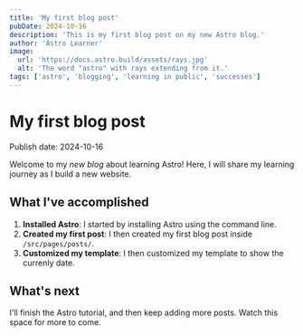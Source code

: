 ```yaml
---
title: 'My first blog post'
pubDate: 2024-10-16
description: 'This is my first blog post on my new Astro blog.'
author: 'Astro Learner'
image:
  url: 'https://docs.astro.build/assets/rays.jpg'
  alt: 'The word "astro" with rays extending from it.'
tags: ['astro', 'blogging', 'learning in public', 'successes']
---
```


# My first blog post
Publish date: 2024-10-16

Welcome to my _new blog_ about learning Astro! Here, I will share my learning journey as I build a new website.

## What I've accomplished
1. **Installed Astro**: I started by installing Astro using the command line.
2. **Created my first post**: I then created my first blog post inside `/src/pages/posts/`.
3. **Customized my template**: I then customized my template to show the currenly date.

## What's next
I'll finish the Astro tutorial, and then keep adding more posts. Watch this space for more to come.